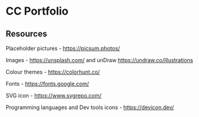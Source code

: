 # CC Portfolio

## Resources
Placeholder pictures - https://picsum.photos/

Images - https://unsplash.com/ and unDraw https://undraw.co/illustrations

Colour themes - https://colorhunt.co/

Fonts - https://fonts.google.com/

SVG icon - https://www.svgrepo.com/

Programming languages and Dev tools icons - https://devicon.dev/
